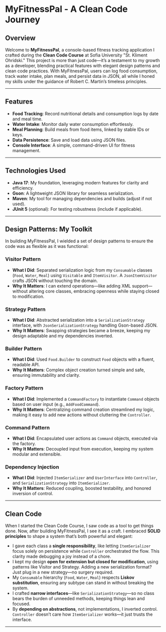 # MyFitnessPal - A Clean Code Journey

## Overview

Welcome to **MyFitnessPal**, a console-based fitness tracking application I crafted during the **Clean Code Course** at Sofia University "St. Kliment Ohridski." This project is more than just code—it’s a testament to my growth as a developer, blending practical features with elegant design patterns and clean code practices. With MyFitnessPal, users can log food consumption, track water intake, plan meals, and persist data in JSON, all while I honed my skills under the guidance of Robert C. Martin’s timeless principles.

---

## Features

- **Food Tracking**: Record nutritional details and consumption logs by date and meal time.
- **Water Intake**: Monitor daily water consumption effortlessly.
- **Meal Planning**: Build meals from food items, linked by stable IDs or keys.
- **Data Persistence**: Save and load data using JSON files.
- **Console Interface**: A simple, command-driven UI for fitness management.

---

## Technologies Used

- **Java 17**: My foundation, leveraging modern features for clarity and efficiency.
- **Gson**: A lightweight JSON library for seamless serialization.
- **Maven**: My tool for managing dependencies and builds (adjust if not used).
- **JUnit 5** (optional): For testing robustness (include if applicable).

---

## Design Patterns: My Toolkit

In building MyFitnessPal, I wielded a set of design patterns to ensure the code was as flexible as it was functional:

### Visitor Pattern
- **What I Did**: Separated serialization logic from my `Consumable` classes (`Food`, `Water`, `Meal`) using `Visitable` and `ItemVisitor`. A `JsonItemVisitor` crafts JSON without touching the domain.
- **Why It Matters**: I can extend operations—like adding XML support—without altering core classes, embracing openness while staying closed to modification.

### Strategy Pattern
- **What I Did**: Abstracted serialization into a `SerializationStrategy` interface, with `JsonSerializationStrategy` handling Gson-based JSON.
- **Why It Matters**: Swapping strategies became a breeze, keeping my design adaptable and my dependencies inverted.

### Builder Pattern
- **What I Did**: Used `Food.Builder` to construct `Food` objects with a fluent, readable API.
- **Why It Matters**: Complex object creation turned simple and safe, ensuring immutability and clarity.

### Factory Pattern
- **What I Did**: Implemented a `CommandFactory` to instantiate `Command` objects based on user input (e.g., `AddFoodCommand`).
- **Why It Matters**: Centralizing command creation streamlined my logic, making it easy to add new actions without cluttering the `Controller`.

### Command Pattern
- **What I Did**: Encapsulated user actions as `Command` objects, executed via the factory.
- **Why It Matters**: Decoupled input from execution, keeping my system modular and extensible.

### Dependency Injection
- **What I Did**: Injected `ItemSerializer` and `UserInterface` into `Controller`, and `SerializationStrategy` into `ItemSerializer`.
- **Why It Matters**: Reduced coupling, boosted testability, and honored inversion of control.

---

## Clean Code
When I started the Clean Code Course, I saw code as a tool to get things done. Now, after building MyFitnessPal, I see it as a craft. I embraced **SOLID principles** to shape a system that’s both powerful and elegant:

- I gave each class a **single responsibility**, like letting `ItemSerializer` focus solely on persistence while `Controller` orchestrated the flow. This clarity made debugging a joy instead of a chore.
- I kept my design **open for extension but closed for modification**, using patterns like Visitor and Strategy. Adding a new serialization format? Just plug in a new strategy—no surgery required.
- My `Consumable` hierarchy (`Food`, `Water`, `Meal`) respects **Liskov substitution**, ensuring any subtype can stand in without breaking the system.
- I crafted **narrow interfaces**—like `SerializationStrategy`—so no class bears the burden of unneeded methods, keeping things lean and focused.
- By **depending on abstractions**, not implementations, I inverted control. `Controller` doesn’t care how `ItemSerializer` works—it just trusts the interface.

---

